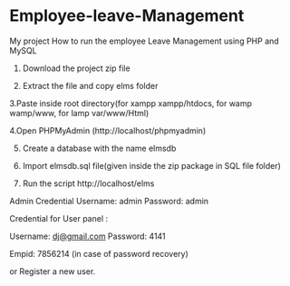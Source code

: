 # Employee-leave-Management
My project
How to run the employee Leave Management using PHP and MySQL

1. Download the project zip file

2. Extract the file and copy elms folder

3.Paste inside root directory(for xampp xampp/htdocs, for wamp wamp/www, for lamp var/www/Html)

4.Open PHPMyAdmin (http://localhost/phpmyadmin)

5. Create a database with the name  elmsdb

6. Import elmsdb.sql file(given inside the zip package in SQL file folder)

7. Run the script http://localhost/elms

Admin Credential
Username: admin
Password: admin

Credential for User panel :

Username: dj@gmail.com
Password: 4141

Empid: 7856214 (in case of password recovery)

or Register a new user.